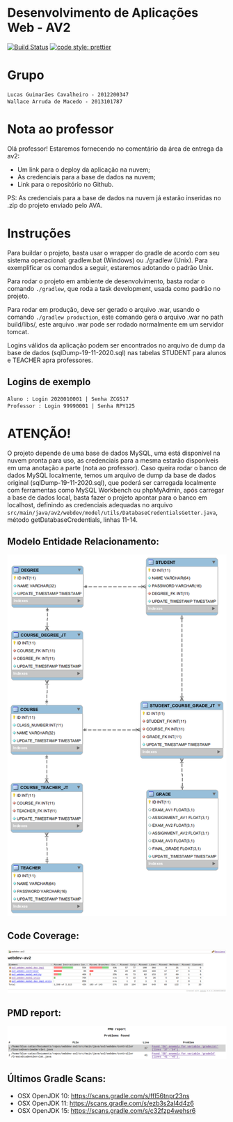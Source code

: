 # Desenvolvimento de Aplicações Web - AV2

[![Build Status](https://travis-ci.org/lgcavalheiro/webdev-av2.svg?branch=master)](https://travis-ci.org/lgcavalheiro/webdev-av2) [![code style: prettier](https://img.shields.io/badge/code_style-prettier-ff69b4.svg?style=flat-square)](https://github.com/prettier/prettier)

# Grupo

    Lucas Guimarães Cavalheiro - 2012200347
    Wallace Arruda de Macedo - 2013101787

# Nota ao professor

Olá professor! Estaremos fornecendo no comentário da área de entrega da av2:

- Um link para o deploy da aplicação na nuvem;
- As credenciais para a base de dados na nuvem;
- Link para o repositório no Github.

PS: As credenciais para a base de dados na nuvem já estarão inseridas no .zip do projeto enviado pelo AVA.

# Instruções

Para buildar o projeto, basta usar o wrapper do gradle de acordo com seu sistema operacional: gradlew.bat (Windows) ou ./gradlew (Unix). Para exemplificar os comandos a seguir, estaremos adotando o padrão Unix.

Para rodar o projeto em ambiente de desenvolvimento, basta rodar o comando `./gradlew`, que roda a task development, usada como padrão no projeto. 

Para rodar em produção, deve ser gerado o arquivo .war, usando o comando `./gradlew production`, este comando gera o arquivo .war no path build/libs/, este arquivo .war pode ser rodado normalmente em um servidor tomcat.

Logins válidos da aplicação podem ser encontrados no arquivo de dump da base de dados (sqlDump-19-11-2020.sql) nas tabelas STUDENT para alunos e TEACHER apra professores.

## Logins de exemplo

    Aluno : Login 2020010001 | Senha ZCG517
    Professor : Login 99990001 | Senha RPY125

# ATENÇÃO!

O projeto depende de uma base de dados MySQL, uma está disponível na nuvem pronta para uso, as credenciais para a mesma estarão disponíveis em uma anotação a parte (nota ao professor). Caso queira rodar o banco de dados MySQL localmente, temos um arquivo de dump da base de dados original (sqlDump-19-11-2020.sql), que poderá ser carregada localmente com ferramentas como MySQL Workbench ou phpMyAdmin, após carregar a base de dados local, basta fazer o projeto apontar para o banco em localhost, definindo as credenciais adequadas no arquivo `src/main/java/av2/webdev/model/utils/DatabaseCredentialsGetter.java`, método getDatabaseCredentials, linhas 11-14.

## Modelo Entidade Relacionamento:
![Modelo Entidade Relacionamento](./mer.png)

## Code Coverage:
![JaCoCo Code Coverage](./coverage.png)

## PMD report:
![PMD report](./pmd.png)

## Últimos Gradle Scans:
- OSX OpenJDK 10: https://scans.gradle.com/s/ffl56tnpr23ns
- OSX OpenJDK 11: https://scans.gradle.com/s/ezb3s2al4d4z6
- OSX OpenJDK 15: https://scans.gradle.com/s/c32fzp4wehsr6
